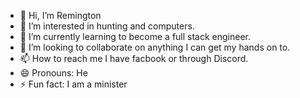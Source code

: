 - 👋 Hi, I’m Remington
- 👀 I’m interested in hunting and computers.
- 🌱 I’m currently learning to become a full stack engineer.
- 💞️ I’m looking to collaborate on anything I can get my hands on to. 
- 📫 How to reach me I have facbook or through Discord.
- 😄 Pronouns: He
- ⚡ Fun fact: I am a minister


